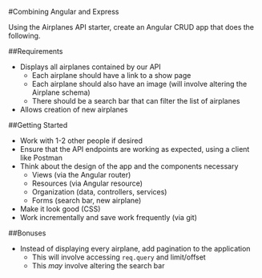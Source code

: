 #Combining Angular and Express

Using the Airplanes API starter, create an Angular CRUD app that does the following.

##Requirements

* Displays all airplanes contained by our API
  * Each airplane should have a link to a show page
  * Each airplane should also have an image (will involve altering the Airplane schema)
  * There should be a search bar that can filter the list of airplanes
* Allows creation of new airplanes

##Getting Started

* Work with 1-2 other people if desired
* Ensure that the API endpoints are working as expected, using a client like Postman
* Think about the design of the app and the components necessary
  * Views (via the Angular router)
  * Resources (via Angular resource)
  * Organization (data, controllers, services)
  * Forms (search bar, new airplane)
* Make it look good (CSS)
* Work incrementally and save work frequently (via git)

##Bonuses

* Instead of displaying every airplane, add pagination to the application
  * This will involve accessing `req.query` and limit/offset
  * This *may* involve altering the search bar
